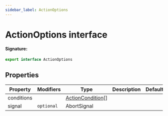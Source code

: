 ```yaml
---
sidebar_label: ActionOptions
---
```


# ActionOptions interface

#### Signature:

```typescript
export interface ActionOptions
```

## Properties

| Property   | Modifiers             | Type                                                  | Description | Default |
| ---------- | --------------------- | ----------------------------------------------------- | ----------- | ------- |
| conditions |                       | [ActionCondition](./puppeteer.actioncondition.md)\[\] |             |         |
| signal     | <code>optional</code> | AbortSignal                                           |             |         |
